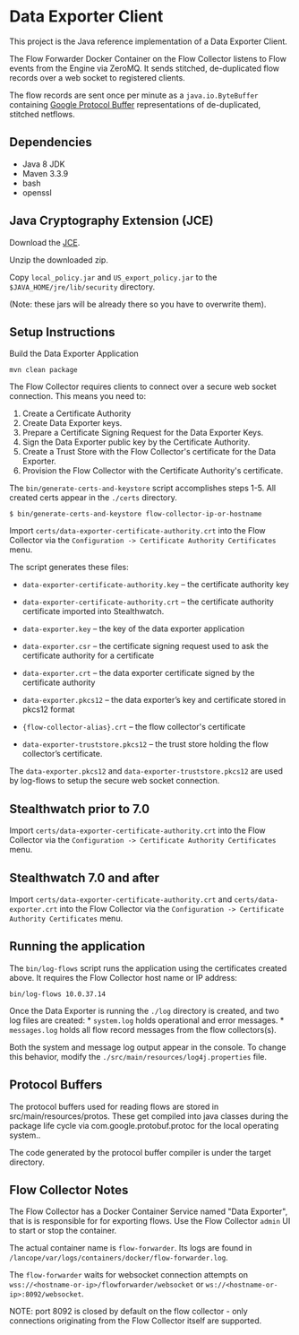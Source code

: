 Data Exporter Client
====================

This project is the Java reference implementation of a Data Exporter Client.

The Flow Forwarder Docker Container on the Flow Collector listens to Flow
events from the Engine via ZeroMQ. It sends stitched, de-duplicated flow records 
over a web socket to registered clients.

The flow records are sent once per minute as a `java.io.ByteBuffer` containing 
[Google Protocol Buffer](https://developers.google.com/protocol-buffers) representations 
of de-duplicated, stitched netflows.

Dependencies
------------

* Java 8 JDK
* Maven 3.3.9
* bash
* openssl

Java Cryptography Extension (JCE)
---------------------------------

Download the [JCE](http://www.oracle.com/technetwork/java/javase/downloads/jce8-download-2133166.html).

Unzip the downloaded zip.

Copy `local_policy.jar` and `US_export_policy.jar` to the `$JAVA_HOME/jre/lib/security` directory.

(Note: these jars will be already there so you have to overwrite them).

Setup Instructions
------------------

Build the Data Exporter Application

    mvn clean package

The Flow Collector requires clients to connect over a secure web socket connection.
This means you need to:
 
1. Create a Certificate Authority
2. Create Data Exporter keys.
3. Prepare a Certificate Signing Request for the Data Exporter Keys. 
4. Sign the Data Exporter public key by the Certificate Authority.
5. Create a Trust Store with the Flow Collector's certificate for the Data Exporter.
6. Provision the Flow Collector with the Certificate Authority's certificate.

The `bin/generate-certs-and-keystore` script accomplishes steps 1-5.  All created certs
appear in the `./certs` directory.

    $ bin/generate-certs-and-keystore flow-collector-ip-or-hostname
    
Import `certs/data-exporter-certificate-authority.crt` into the Flow Collector via the 
`Configuration -> Certificate Authority Certificates` menu.

The script generates these files:

  * `data-exporter-certificate-authority.key` – the certificate authority key

  * `data-exporter-certificate-authority.crt` – the certificate authority certificate 
    imported into Stealthwatch.

  * `data-exporter.key` – the key of the data exporter application

  * `data-exporter.csr` – the certificate signing request used to ask the certificate 
    authority for a certificate

  * `data-exporter.crt` – the data exporter certificate signed by the certificate authority

  * `data-exporter.pkcs12` – the data exporter’s key and certificate stored in pkcs12 format

  * `{flow-collector-alias}.crt` – the flow collector's certificate

  * `data-exporter-truststore.pkcs12` – the trust store holding the flow collector’s certificate.

The `data-exporter.pkcs12` and `data-exporter-truststore.pkcs12` are used by log-flows to setup 
the secure web socket connection.

Stealthwatch prior to 7.0
-------------------------

Import `certs/data-exporter-certificate-authority.crt` into the Flow Collector via the
`Configuration -> Certificate Authority Certificates` menu.

Stealthwatch 7.0 and after
--------------------------

Import `certs/data-exporter-certificate-authority.crt` and 
`certs/data-exporter.crt` into the Flow Collector via the
`Configuration -> Certificate Authority Certificates` menu.

Running the application
-----------------------

The `bin/log-flows` script runs the application using the certificates created above.
It requires the Flow Collector host name or IP address:

    bin/log-flows 10.0.37.14

Once the Data Exporter is running the `./log` directory is created, and two log files 
are created:
    * `system.log` holds operational and error messages.
    * `messages.log` holds all flow record messages from the flow collectors(s).

Both the system and message log output appear in the console. To change this behavior,
modify the `./src/main/resources/log4j.properties` file.

Protocol Buffers
----------------

The protocol buffers used for reading flows are stored in src/main/resources/protos.
These get compiled into java classes during the package life cycle via 
com.google.protobuf.protoc for the local operating system..

The code generated by the protocol buffer compiler is under the target directory.

Flow Collector Notes
--------------------

The Flow Collector has a Docker Container Service named "Data Exporter", that is is
responsible for for exporting flows.  Use the Flow Collector `admin` UI to start or 
stop the container.

The actual container name is `flow-forwarder`.  Its logs are found in
`/lancope/var/logs/containers/docker/flow-forwarder.log`.

The `flow-forwarder` waits for websocket connection attempts on 
`wss://<hostname-or-ip>/flowforwarder/websocket` or
`ws://<hostname-or-ip>:8092/websocket`.  

NOTE: port 8092 is closed by default on the flow collector - only connections
originating from the Flow Collector itself are supported.

